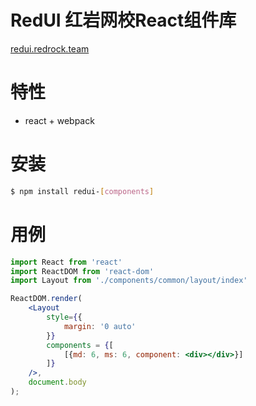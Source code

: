 

# RedUI 红岩网校React组件库

[redui.redrock.team](http://redui.redrock.team) 

# 特性

- react + webpack

# 安装

````bash
$ npm install redui-[components]
````

# 用例

````jsx
import React from 'react'
import ReactDOM from 'react-dom'
import Layout from './components/common/layout/index'

ReactDOM.render(
    <Layout 
        style={{
            margin: '0 auto'
        }}
        components = {[
            [{md: 6, ms: 6, component: <div></div>}]
        ]}
    />,
    document.body
);
````
